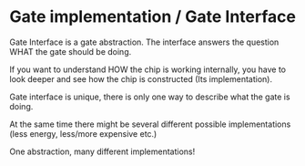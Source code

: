 <h1>Gate implementation / Gate Interface</h1>

Gate Interface is a gate abstraction. The interface answers the question WHAT 
the gate should be doing. 

If you want to understand HOW the chip is working internally, you have to look
deeper and see how the chip is constructed (Its implementation).

Gate interface is unique, there is only one way to describe what the gate is 
doing. 

At the same time there might be several different possible implementations 
(less energy, less/more expensive etc.)

One abstraction, many different implementations!
